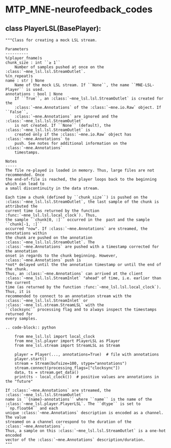 # MTP_MNE-neurofeedback_codes

## class PlayerLSL(BasePlayer):
    """Class for creating a mock LSL stream.

    Parameters
    ----------
    %(player_fname)s
    chunk_size : int ``≥ 1``
        Number of samples pushed at once on the :class:`~mne_lsl.lsl.StreamOutlet`.
    %(n_repeat)s
    name : str | None
        Name of the mock LSL stream. If ``None``, the name ``MNE-LSL-Player`` is used.
    annotations : bool | None
        If ``True``, an :class:`~mne_lsl.lsl.StreamOutlet` is created for the
        :class:`~mne.Annotations` of the :class:`~mne.io.Raw` object. If ``False``,
        :class:`~mne.Annotations` are ignored and the :class:`~mne_lsl.lsl.StreamOutlet`
        is not created. If ``None`` (default), the :class:`~mne_lsl.lsl.StreamOutlet` is
        created only if the :class:`~mne.io.Raw` object has :class:`~mne.Annotations` to
        push. See notes for additional information on the :class:`~mne.Annotations`
        timestamps.

    Notes
    -----
    The file re-played is loaded in memory. Thus, large files are not recommended. Once
    the end-of-file is reached, the player loops back to the beginning which can lead to
    a small discontinuity in the data stream.

    Each time a chunk (defined by ``chunk_size``) is pushed on the
    :class:`~mne_lsl.lsl.StreamOutlet`, the last sample of the chunk is attributed the
    current time (as returned by the function :func:`~mne_lsl.lsl.local_clock`). Thus,
    the sample ``chunk[0, :]`` occurred in the  past and the sample ``chunk[-1, :]``
    occurred "now". If :class:`~mne.Annotations` are streamed, the annotations within
    the chunk are pushed on the annotation :class:`~mne_lsl.lsl.StreamOutlet`. The
    :class:`~mne.Annotations` are pushed with a timestamp corrected for the annotation
    onset in regards to the chunk beginning. However, :class:`~mne.Annotations` push is
    *not* delayed until the the annotation timestamp or until the end of the chunk.
    Thus, an :class:`~mne.Annotations` can arrived at the client
    :class:`~mne_lsl.lsl.StreamInlet` "ahead" of time, i.e. earlier than the current
    time (as returned by the function :func:`~mne_lsl.lsl.local_clock`). Thus, it is
    recommended to connect to an annotation stream with the
    :class:`~mne_lsl.lsl.StreamInlet` or :class:`~mne_lsl.stream.StreamLSL` with the
    ``clocksync`` processing flag and to always inspect the timestamps returned for
    every samples.

    .. code-block:: python

        from mne_lsl.lsl import local_clock
        from mne_lsl.player import PlayerLSL as Player
        from mne_lsl.stream import StreamLSL as Stream

        player = Player(..., annotations=True)  # file with annotations
        player.start()
        stream = Stream(bufsize=100, stype="annotations")
        stream.connect(processing_flags=["clocksync"])
        data, ts = stream.get_data()
        print(ts - local_clock())  # positive values are annotations in the "future"

    If :class:`~mne.Annotations` are streamed, the :class:`~mne_lsl.lsl.StreamOutlet`
    name is ``{name}-annotations`` where ``name`` is the name of the
    :class:`~mne_lsl.player.PlayerLSL`. The ``dtype`` is set to ``np.float64`` and each
    unique :class:`~mne.Annotations` description is encoded as a channel. The value
    streamed on a channel correspond to the duration of the :class:`~mne.Annotations`.
    Thus, a sample on this :class:`~mne_lsl.lsl.StreamOutlet` is a one-hot encoded
    vector of the :class:`~mne.Annotations` description/duration.
    """
